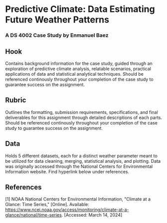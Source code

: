 # Predictive Climate: Data Estimating Future Weather Patterns
### A DS 4002 Case Study by Enmanuel Baez

## Hook
Contains background information for the case study, guided through an exploration of predictive climate analysis, relatable scenarios, practical applications of data and statistical analytical techniques.
Should be referenced continously throughout your completion of the case study to guarantee success on the assignment.

## Rubric
Outlines the formatting, submission requirements, specifications, and final deliverables for this assignment through detailed descriptions of each parts.
Should be referenced continously throughout your completion of the case study to guarantee success on the assignment.

## Data
Holds 5 different datasets, each for a distinct weather parameter meant to be utilized for data cleaning, merging, statistical analysis, and plotting.
Data was originally accessed through the National Centers for Environmental Information website. Find hyperlink below under references.

## References
[1] NOAA National Centers for Environmental Information, "Climate at a Glance: Time Series," [Online]. Available: https://www.ncei.noaa.gov/access/monitoring/climate-at-a-glance/national/time-series. [Accessed: March 14, 2024]
